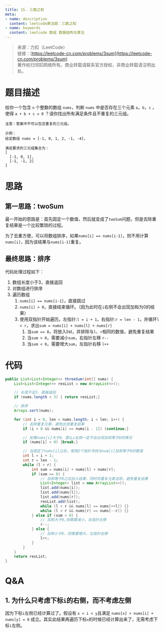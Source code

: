 ```yaml
---
title: 15. 三数之和
meta:
- name: description 
  content: leetcode算法题：三数之和
- name: keywords
  content: leetcode 数组 数据结构与算法
---
```


> 来源：力扣（LeetCode）  
链接：[https://leetcode-cn.com/problems/3sum](https://leetcode-cn.com/problems/3sum)  
著作权归领扣网络所有。商业转载请联系官方授权，非商业转载请注明出处。

# 题目描述
给你一个包含 `n` 个整数的数组 `nums`，判断 `nums` 中是否存在三个元素 `a`，`b`，`c` ，使得 `a + b + c = 0` ？请你找出所有满足条件且不重复的三元组。

```
注意：答案中不可以包含重复的三元组。

示例：
给定数组 nums = [-1, 0, 1, 2, -1, -4]，

满足要求的三元组集合为：
[
  [-1, 0, 1],
  [-1, -1, 2]
]
```

# 思路

## 第一思路：twoSum
最一开始的思路是：首先固定一个数值，然后就变成了`twoSum`问题，但是去除重复结果是一个比较繁琐的过程。

为了去重方便，可以将数组排序，如果`nums[i] == nums[i-1]`，则不用计算`nums[i]`，因为该结果与`nums[i-1]`重复。

## 最终思路：排序
代码处理过程如下：

1. 数组长度小于3，直接返回
2. 对数组进行排序
3. 遍历数组
   1. `nums[i] == nums[i-1]`，直接跳过
   2. `nums[i] > 0`，直接结束循环。（因为此时在`i`右侧不会出现加和为0的结果）
   3. 使用双指针开始遍历。左指针:`l = i + 1`，右指针:`r = len - 1`，并循环`l < r`，求出`sum = nums[i] + nums[l] + nums[r]`
      1. 当`sum == 0`，将放入list，并排除与`l`、`r`相同的数值，避免重复结果
      2. 当`sum > 0`，需要减小`sum`，右指针左移 `r--`
      3. 当`sum < 0`，需要增大`sum`，左指针右移 `l++`

# 代码
```java
public List<List<Integer>> threeSum(int[] nums) {
    List<List<Integer>> resList = new ArrayList<>();

    // 长度不足3，直接返回
    if (nums.length < 3) { return resList;}

    // 排序
    Arrays.sort(nums);

    for (int i = 0, len = nums.length; i < len; i++) {
        // 去除重复元素，避免出现重复结果
        if (i > 0 && nums[i] == nums[i - 1]) {continue;}

        // 如果nums[i]大于0，那么i右侧一定不会出现加和等于0的情况
        if (nums[i] > 0) {break;}

        // 当固定了nums[i]之后，使用2个指针寻找与num[i]加和等于0的数值
        int l = i + 1;
        int r = len - 1;
        while (l < r) {
            int sum = nums[i] + nums[l] + nums[r];
            if (sum == 0) {
                // 加和等于0之后加入结果，同时将重复元素去除，避免重复结果
                List<Integer> list = new ArrayList<>();
                list.add(nums[i]);
                list.add(nums[l]);
                list.add(nums[r]);
                resList.add(list);
                while (l < r && nums[l] == nums[++l]) {}
                while (l < r && nums[r] == nums[--r]) {}
            } else if (sum > 0) {
                // 加和大于0,则需要减小，右指针左移
                r--;
            } else {
                // 加和小于0，则需要增大，左指针右移
                l++;
            }
        }
    }
    return resList;
}
```
# Q&A
## 1. 为什么只考虑下标`i`的右侧，而不考虑左侧
因为下标`i`左侧已经计算过了。假设有 `x < i < y`且满足 `nums[x] + nums[i] + nums[y] = 0` 成立。其实此结果再遍历下标`x`的时候已经计算出来了，无需考虑下标`i`左侧。
